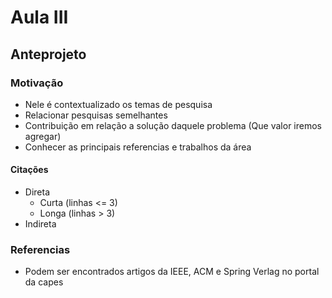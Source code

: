 # Aula III

## Anteprojeto

### Motivação

- Nele é contextualizado os temas de pesquisa
- Relacionar pesquisas semelhantes
- Contribuição em relação a solução daquele problema (Que valor iremos agregar)
- Conhecer as principais referencias e trabalhos da área

#### Citações

- Direta
  - Curta (linhas <= 3)
  - Longa  (linhas > 3)
- Indireta

### Referencias

- Podem ser encontrados artigos da IEEE, ACM e Spring Verlag no portal da capes